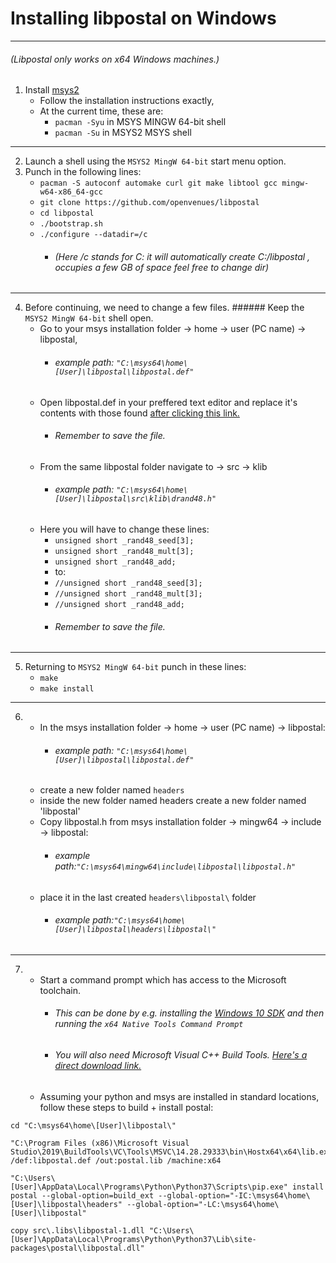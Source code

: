 # **Installing libpostal on Windows**
------
###### (Libpostal only works on x64 Windows machines.)

1. Install [msys2](http://msys2.org)
    * Follow the installation instructions exactly,
    * At the current time, these are:
        * `pacman -Syu` in MSYS MINGW 64-bit shell
        * `pacman -Su` in MSYS2 MSYS shell
----
2. Launch a shell using the `MSYS2 MingW 64-bit` start menu option.
3. Punch in the following lines:
    * `pacman -S autoconf automake curl git make libtool gcc mingw-w64-x86_64-gcc`
    * `git clone https://github.com/openvenues/libpostal`
    * `cd libpostal`
    * `./bootstrap.sh`
    * `./configure --datadir=/c`
        * ###### (Here /c stands for C: it will automatically create C:/libpostal , occupies a few GB of space feel free to change dir)
----
4. Before continuing, we need to change a few files. 
		###### Keep the `MSYS2 MingW 64-bit` shell open.
    * Go to your msys installation folder -> home -> user (PC name) -> libpostal,
        * ###### example path: `"C:\msys64\home\[User]\libpostal\libpostal.def"`
    * Open libpostal.def in your preffered text editor and replace it's contents with those found [after clicking this link.](https://raw.githubusercontent.com/openvenues/libpostal/216c947e37cd3d885b2a29b5b330406b7df739a4/libpostal.def)
        * ###### Remember to save the file.
    * From the same libpostal folder navigate to -> src -> klib
        * ###### example path: `"C:\msys64\home\[User]\libpostal\src\klib\drand48.h"`
	* Here you will have to change these lines:
		*  `unsigned short _rand48_seed[3];`
		*  `unsigned short _rand48_mult[3];`
		*  `unsigned short _rand48_add;`
		*  to:
		*  `//unsigned short _rand48_seed[3];`
		*  `//unsigned short _rand48_mult[3];`
		*  `//unsigned short _rand48_add;`
		* ###### Remember to save the file.
----
5. Returning to `MSYS2 MingW 64-bit` punch in these lines:
    * `make`
    * `make install`
----
6.
    * In the msys installation folder -> home -> user (PC name) -> libpostal:
        * ###### example path: `"C:\msys64\home\[User]\libpostal\libpostal.def"`
    * create a new folder named `headers`
	* inside the new folder named headers create a new folder named 'libpostal'
    * Copy libpostal.h from msys installation folder -> mingw64 -> include -> libpostal:
        * ###### example path:`"C:\msys64\mingw64\include\libpostal\libpostal.h"`
    * place it in the last created `headers\libpostal\` folder
        * ###### example path:`"C:\msys64\home\[User]\libpostal\headers\libpostal\"`
----
7.
    * Start a command prompt which has access to the Microsoft toolchain. 
        * ###### This can be done by e.g. installing the [Windows 10 SDK](https://developer.microsoft.com/en-us/windows/downloads/windows-10-sdk) and then running the ``x64 Native Tools Command Prompt`` 
        * ###### You will also need Microsoft Visual C++ Build Tools. [Here's a direct download link.](https://go.microsoft.com/fwlink/?LinkId=691126)
    * Assuming your python and msys are installed in standard locations, follow these steps to build + install postal:

```
cd "C:\msys64\home\[User]\libpostal\"

"C:\Program Files (x86)\Microsoft Visual Studio\2019\BuildTools\VC\Tools\MSVC\14.28.29333\bin\Hostx64\x64\lib.exe" /def:libpostal.def /out:postal.lib /machine:x64

"C:\Users\[User]\AppData\Local\Programs\Python\Python37\Scripts\pip.exe" install postal --global-option=build_ext --global-option="-IC:\msys64\home\[User]\libpostal\headers" --global-option="-LC:\msys64\home\[User]\libpostal" 

copy src\.libs\libpostal-1.dll "C:\Users\[User]\AppData\Local\Programs\Python\Python37\Lib\site-packages\postal\libpostal.dll"
```